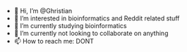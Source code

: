- 👋 Hi, I’m @Ghristian
- 👀 I’m interested in bioinformatics and Reddit related stuff
- 🌱 I’m currently studying bioinformatics
- 💞️ I’m currently not looking to collaborate on anything
- 📫 How to reach me:
DONT

<!---
Ghristian/Ghristian is a ✨ special ✨ repository because its `README.md` (this file) appears on your GitHub profile.
You can click the Preview link to take a look at your changes.
--->
